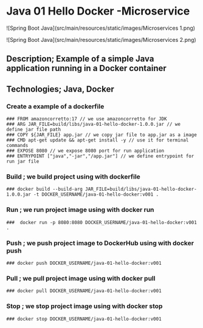 
# Java 01 Hello Docker -Microservice

![Spring Boot Java](src/main/resources/static/images/Microservices 1.png)

![Spring Boot Java](src/main/resources/static/images/Microservices 2.png)


## Description; Example of a simple Java application running in a Docker container
## Technologies; Java, Docker

### Create a example of a dockerfile
```shell
### FROM amazoncorretto:17 // we use amazoncorretto for JDK 
### ARG JAR_FILE=build/libs/java-01-hello-docker-1.0.0.jar // we define jar file path
### COPY ${JAR_FILE} app.jar // we copy jar file to app.jar as a image
### CMD apt-get update && apt-get install -y // use it for terminal commands
### EXPOSE 8080 // we expose 8080 port for run application
### ENTRYPOINT ["java","-jar","/app.jar"] // we define entrypoint for run jar file
``` 

### Build ; we build project using with dockerfile
```shell
### docker build --build-arg JAR_FILE=build/libs/java-01-hello-docker-1.0.0.jar -t DOCKER_USERNAME/java-01-hello-docker:v001 .
```

### Run ; we run project image using with docker run
```shell
###  docker run -p 8080:8080 DOCKER_USERNAME/java-01-hello-docker:v001 .
```

### Push ; we push project image to DockerHub using with docker push
```shell
### docker push DOCKER_USERNAME/java-01-hello-docker:v001
```


### Pull ; we pull project image using with docker pull
```shell
### docker pull DOCKER_USERNAME/java-01-hello-docker:v001
```

### Stop ; we stop project image using with docker stop
```shell
### docker stop DOCKER_USERNAME/java-01-hello-docker:v001
```
